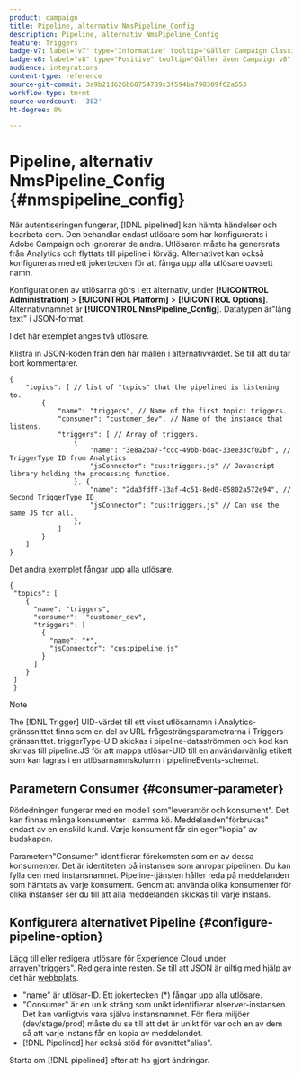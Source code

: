 ```yaml
---
product: campaign
title: Pipeline, alternativ NmsPipeline_Config
description: Pipeline, alternativ NmsPipeline_Config
feature: Triggers
badge-v7: label="v7" type="Informative" tooltip="Gäller Campaign Classic v7"
badge-v8: label="v8" type="Positive" tooltip="Gäller även Campaign v8"
audience: integrations
content-type: reference
source-git-commit: 3a9b21d626b60754789c3f594ba798309f62a553
workflow-type: tm+mt
source-wordcount: '382'
ht-degree: 0%

---
```



# Pipeline, alternativ NmsPipeline_Config {#nmspipeline_config}



När autentiseringen fungerar, [!DNL pipelined] kan hämta händelser och bearbeta dem. Den behandlar endast utlösare som har konfigurerats i Adobe Campaign och ignorerar de andra. Utlösaren måste ha genererats från Analytics och flyttats till pipeline i förväg.
Alternativet kan också konfigureras med ett jokertecken för att fånga upp alla utlösare oavsett namn.

Konfigurationen av utlösarna görs i ett alternativ, under **[!UICONTROL Administration]** > **[!UICONTROL Platform]** > **[!UICONTROL Options]**. Alternativnamnet är **[!UICONTROL NmsPipeline_Config]**. Datatypen är&quot;lång text&quot; i JSON-format.

I det här exemplet anges två utlösare.

Klistra in JSON-koden från den här mallen i alternativvärdet. Se till att du tar bort kommentarer.

```
{
    "topics": [ // list of "topics" that the pipelined is listening to.
        {
            "name": "triggers", // Name of the first topic: triggers.
            "consumer": "customer_dev", // Name of the instance that listens. 
            "triggers": [ // Array of triggers. 
                {
                    "name": "3e8a2ba7-fccc-49bb-bdac-33ee33cf02bf", // TriggerType ID from Analytics 
                    "jsConnector": "cus:triggers.js" // Javascript library holding the processing function.
                }, {
                    "name": "2da3fdff-13af-4c51-8ed0-05802a572e94", // Second TriggerType ID 
                    "jsConnector": "cus:triggers.js" // Can use the same JS for all.
                },
            ]
        }
    ]
}
```

Det andra exemplet fångar upp alla utlösare.

```
{
 "topics": [
    {
      "name": "triggers",
      "consumer":  "customer_dev",
      "triggers": [
        {
          "name": "*",
          "jsConnector": "cus:pipeline.js"
        }
      ]
    }
 ]
 }
```

>[!NOTE]
>
>The [!DNL Trigger] UID-värdet till ett visst utlösarnamn i Analytics-gränssnittet finns som en del av URL-frågesträngsparametrarna i Triggers-gränssnittet. triggerType-UID skickas i pipeline-dataströmmen och kod kan skrivas till pipeline.JS för att mappa utlösar-UID till en användarvänlig etikett som kan lagras i en utlösarnamnskolumn i pipelineEvents-schemat.

## Parametern Consumer {#consumer-parameter}

Rörledningen fungerar med en modell som&quot;leverantör och konsument&quot;. Det kan finnas många konsumenter i samma kö. Meddelanden&quot;förbrukas&quot; endast av en enskild kund. Varje konsument får sin egen&quot;kopia&quot; av budskapen.

Parametern&quot;Consumer&quot; identifierar förekomsten som en av dessa konsumenter. Det är identiteten på instansen som anropar pipelinen. Du kan fylla den med instansnamnet. Pipeline-tjänsten håller reda på meddelanden som hämtats av varje konsument. Genom att använda olika konsumenter för olika instanser ser du till att alla meddelanden skickas till varje instans.

## Konfigurera alternativet Pipeline {#configure-pipeline-option}

Lägg till eller redigera utlösare för Experience Cloud under arrayen&quot;triggers&quot;. Redigera inte resten.
Se till att JSON är giltig med hjälp av det här [webbplats](https://jsonlint.com/).

* &quot;name&quot; är utlösar-ID. Ett jokertecken (*) fångar upp alla utlösare.
* &quot;Consumer&quot; är en unik sträng som unikt identifierar nlserver-instansen. Det kan vanligtvis vara själva instansnamnet. För flera miljöer (dev/stage/prod) måste du se till att det är unikt för var och en av dem så att varje instans får en kopia av meddelandet.
* [!DNL Pipelined] har också stöd för avsnittet&quot;alias&quot;.

Starta om [!DNL pipelined] efter att ha gjort ändringar.
